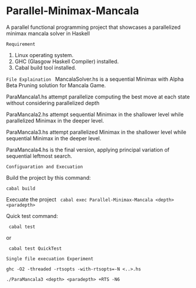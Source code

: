 # Parallel-Minimax-Mancala
A parallel functional programming project that showcases a parallelized minimax mancala solver in Haskell

``Requirement``
1. Linux operating system.
2. GHC (Glasgow Haskell Compiler) installed.
3. Cabal build tool installed.

``File Explaination ``
MancalaSolver.hs is a sequential Minimax with Alpha Beta Pruning solution for Mancala Game. 

ParaMancala1.hs attempt parallelize computing the best move at each state without considering parallelized depth

ParaMancala2.hs attempt sequential Minimax in the shallower level while parallelized Minimax in the deeper level.

ParaMancala3.hs attempt parallelized Minimax in the shallower level while sequential Minimax in the deeper level.

ParaMancala4.hs is the final version, applying principal variation of sequential leftmost search. 

``Configuaration and Execuation``

Build the project by this command:

```cabal build```

Execuate the project
``` cabal exec Parallel-Minimax-Mancala <depth> <paradepth>```

Quick test command:

``` cabal test``` 

or

``` cabal test QuickTest```


``Single file execuation Experiment``

```ghc -O2 -threaded -rtsopts -with-rtsopts=-N <..>.hs```

```./ParaMancala3 <depth> <paradepth> +RTS -N6```



